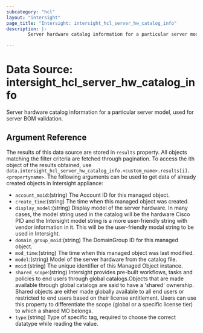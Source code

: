```yaml
---
subcategory: "hcl"
layout: "intersight"
page_title: "Intersight: intersight_hcl_server_hw_catalog_info"
description: |-
        Server hardware catalog information for a particular server model, used for server BOM validation.

---
```


# Data Source: intersight_hcl_server_hw_catalog_info
Server hardware catalog information for a particular server model, used for server BOM validation.
## Argument Reference
The results of this data source are stored in `results` property.
All objects matching the filter criteria are fetched through pagination.
To access the ith object of the results obtained, use `data.intersight_hcl_server_hw_catalog_info.<custom_name>.results[i].<propertyname>`.
The following arguments can be used to get data of already created objects in Intersight appliance:
* `account_moid`:(string) The Account ID for this managed object. 
* `create_time`:(string) The time when this managed object was created. 
* `display_model`:(string) Display model of the server hardware. In many cases, the model string used in the catalog will be the hardware Cisco PID and the Intersight model string is a more user-friendly string with vendor information in it. This will be the user-friendly modal string to be used in Intersight. 
* `domain_group_moid`:(string) The DomainGroup ID for this managed object. 
* `mod_time`:(string) The time when this managed object was last modified. 
* `model`:(string) Model of the server hardware from the catalog file. 
* `moid`:(string) The unique identifier of this Managed Object instance. 
* `shared_scope`:(string) Intersight provides pre-built workflows, tasks and policies to end users through global catalogs.Objects that are made available through global catalogs are said to have a 'shared' ownership. Shared objects are either made globally available to all end users or restricted to end users based on their license entitlement. Users can use this property to differentiate the scope (global or a specific license tier) to which a shared MO belongs. 
* `type`:(string) Type of specific tag, required to choose the correct datatype while reading the value. 
 
